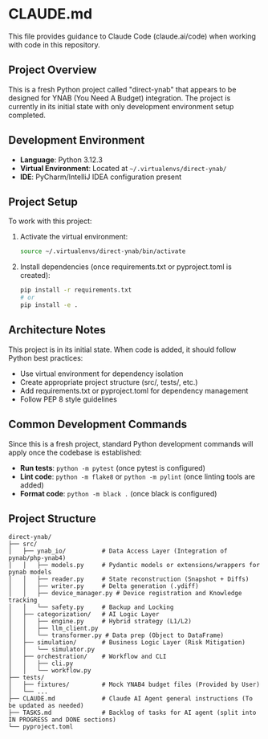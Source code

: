 # CLAUDE.md

This file provides guidance to Claude Code (claude.ai/code) when working with code in this repository.

## Project Overview

This is a fresh Python project called "direct-ynab" that appears to be designed for YNAB (You Need A Budget) integration. The project is currently in its initial state with only development environment setup completed.

## Development Environment

- **Language**: Python 3.12.3
- **Virtual Environment**: Located at `~/.virtualenvs/direct-ynab/`
- **IDE**: PyCharm/IntelliJ IDEA configuration present

## Project Setup

To work with this project:

1. Activate the virtual environment:
   ```bash
   source ~/.virtualenvs/direct-ynab/bin/activate
   ```

2. Install dependencies (once requirements.txt or pyproject.toml is created):
   ```bash
   pip install -r requirements.txt
   # or
   pip install -e .
   ```

## Architecture Notes

This project is in its initial state. When code is added, it should follow Python best practices:

- Use virtual environment for dependency isolation
- Create appropriate project structure (src/, tests/, etc.)
- Add requirements.txt or pyproject.toml for dependency management
- Follow PEP 8 style guidelines

## Common Development Commands

Since this is a fresh project, standard Python development commands will apply once the codebase is established:

- **Run tests**: `python -m pytest` (once pytest is configured)
- **Lint code**: `python -m flake8` or `python -m pylint` (once linting tools are added)
- **Format code**: `python -m black .` (once black is configured)

## Project Structure
```
direct-ynab/
├── src/
│   ├── ynab_io/          # Data Access Layer (Integration of pynab/php-ynab4)
│   │   ├── models.py     # Pydantic models or extensions/wrappers for pynab models
│   │   ├── reader.py     # State reconstruction (Snapshot + Diffs)
│   │   ├── writer.py     # Delta generation (.ydiff)
│   │   ├── device_manager.py # Device registration and Knowledge tracking
│   │   └── safety.py     # Backup and Locking
│   ├── categorization/   # AI Logic Layer
│   │   ├── engine.py     # Hybrid strategy (L1/L2)
│   │   ├── llm_client.py
│   │   └── transformer.py # Data prep (Object to DataFrame)
│   ├── simulation/       # Business Logic Layer (Risk Mitigation)
│   │   └── simulator.py
│   ├── orchestration/    # Workflow and CLI
│   │   ├── cli.py
│   │   └── workflow.py
├── tests/
│   ├── fixtures/         # Mock YNAB4 budget files (Provided by User)
│   └── ...
├── CLAUDE.md             # Claude AI Agent general instructions (To be updated as needed)
├── TASKS.md              # Backlog of tasks for AI agent (split into IN PROGRESS and DONE sections)
└── pyproject.toml
```